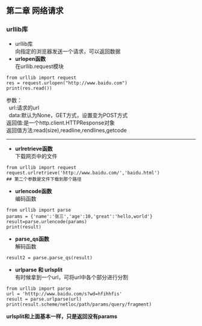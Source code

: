 ## 第二章 网络请求
### urllib库
- urllib库  
向指定的浏览器发送一个请求，可以返回数据
- **urlopen函数**  
在urllib.request模块  
``` 
from urllib import request  
res = request.urlopen("http://www.baidu.com")
print(res.read())
```  
参数：  
&ensp;url:请求的url  
&ensp;data:默认为None，GET方式，设置变为POST方式  
返回值:是一个http.client.HTTPResponse对象  
返回值方法:read(size),readline,rendlines,getcode  

-----  
- **urlretrieve函数**  
下载网页中的文件  
```
from urllib import request
request.urlretrieve('http://www.baidu.com/','baidu.html')
## 第二个参数是文件下载到那个路径
```  
- **urlencode函数**  
编码函数  
```  
from urllib import parse
params = {'name':'张三','age':10,'great':'hello,world'}
result=parse.urlencode(params)
print(result)
```  
- **parse_qs函数**  
解码函数  
```  
result2 = parse.parse_qs(result)
```  
- **urlparse 和 urlsplit**  
有时候拿到一个url，可将url中各个部分进行分割  
```
from urllib import parse
url = 'htttp://www.baidu.com/s?wd=hfihhfis'
result = parse.urlparse(url)
print(result.scheme/netloc/path/params/query/fragment)
```
**urlsplit和上面基本一样，只是返回没有params**  

